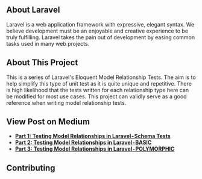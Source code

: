 ## About Laravel

Laravel is a web application framework with expressive, elegant syntax. We believe development must be an enjoyable and creative experience to be truly fulfilling. Laravel takes the pain out of development by easing common tasks used in many web projects.

## About This Project

This is a series of Laravel's Eloquent Model Relationship Tests. The aim is to help simplify this type of unit test as it is quite unique and repetitive. There is high likelihood that the tests written for each relationship type here can be modified for most use cases. This project can validly serve as a good reference when writing model relationship tests.


## View Post on Medium

- **[Part 1: Testing Model Relationships in Laravel - Schema Tests](https://medium.com/p/a321f0bf4409/)**
- **[Part 2: Testing Model Relationships in Laravel - BASIC](https://medium.com/p/8b606dd36c02/)**
- **[Part 3: Testing Model Relationships in Laravel - POLYMORPHIC](https://medium.com/p/7272a37a9bfd/)**

## Contributing


